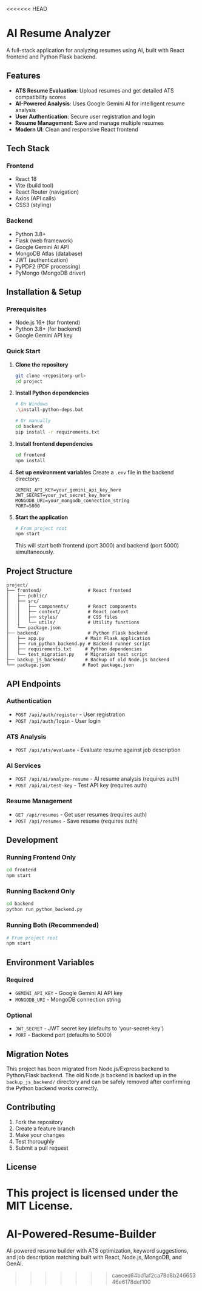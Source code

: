 <<<<<<< HEAD
# AI Resume Analyzer

A full-stack application for analyzing resumes using AI, built with React frontend and Python Flask backend.

## Features

- **ATS Resume Evaluation**: Upload resumes and get detailed ATS compatibility scores
- **AI-Powered Analysis**: Uses Google Gemini AI for intelligent resume analysis
- **User Authentication**: Secure user registration and login
- **Resume Management**: Save and manage multiple resumes
- **Modern UI**: Clean and responsive React frontend

## Tech Stack

### Frontend
- React 18
- Vite (build tool)
- React Router (navigation)
- Axios (API calls)
- CSS3 (styling)

### Backend
- Python 3.8+
- Flask (web framework)
- Google Gemini AI API
- MongoDB Atlas (database)
- JWT (authentication)
- PyPDF2 (PDF processing)
- PyMongo (MongoDB driver)

## Installation & Setup

### Prerequisites
- Node.js 16+ (for frontend)
- Python 3.8+ (for backend)
- Google Gemini API key

### Quick Start

1. **Clone the repository**
   ```bash
   git clone <repository-url>
   cd project
   ```

2. **Install Python dependencies**
   ```bash
   # On Windows
   .\install-python-deps.bat
   
   # Or manually
   cd backend
   pip install -r requirements.txt
   ```

3. **Install frontend dependencies**
   ```bash
   cd frontend
   npm install
   ```

4. **Set up environment variables**
   Create a `.env` file in the backend directory:
   ```env
   GEMINI_API_KEY=your_gemini_api_key_here
   JWT_SECRET=your_jwt_secret_key_here
   MONGODB_URI=your_mongodb_connection_string
   PORT=5000
   ```

5. **Start the application**
   ```bash
   # From project root
   npm start
   ```
   
   This will start both frontend (port 3000) and backend (port 5000) simultaneously.

## Project Structure

```
project/
├── frontend/                 # React frontend
│   ├── public/
│   ├── src/
│   │   ├── components/       # React components
│   │   ├── context/          # React context
│   │   ├── styles/           # CSS files
│   │   └── utils/            # Utility functions
│   └── package.json
├── backend/                  # Python Flask backend
│   ├── app.py               # Main Flask application
│   ├── run_python_backend.py # Backend runner script
│   ├── requirements.txt     # Python dependencies
│   └── test_migration.py    # Migration test script
├── backup_js_backend/       # Backup of old Node.js backend
└── package.json            # Root package.json
```

## API Endpoints

### Authentication
- `POST /api/auth/register` - User registration
- `POST /api/auth/login` - User login

### ATS Analysis
- `POST /api/ats/evaluate` - Evaluate resume against job description

### AI Services
- `POST /api/ai/analyze-resume` - AI resume analysis (requires auth)
- `POST /api/ai/test-key` - Test API key (requires auth)

### Resume Management
- `GET /api/resumes` - Get user resumes (requires auth)
- `POST /api/resumes` - Save resume (requires auth)

## Development

### Running Frontend Only
```bash
cd frontend
npm start
```

### Running Backend Only
```bash
cd backend
python run_python_backend.py
```

### Running Both (Recommended)
```bash
# From project root
npm start
```

## Environment Variables

### Required
- `GEMINI_API_KEY` - Google Gemini AI API key
- `MONGODB_URI` - MongoDB connection string

### Optional
- `JWT_SECRET` - JWT secret key (defaults to 'your-secret-key')
- `PORT` - Backend port (defaults to 5000)

## Migration Notes

This project has been migrated from Node.js/Express backend to Python/Flask backend. The old Node.js backend is backed up in the `backup_js_backend/` directory and can be safely removed after confirming the Python backend works correctly.

## Contributing

1. Fork the repository
2. Create a feature branch
3. Make your changes
4. Test thoroughly
5. Submit a pull request

## License

This project is licensed under the MIT License.
=======
# AI-Powered-Resume-Builder
AI-powered resume builder with ATS optimization, keyword suggestions, and job description matching built with React, Node.js, MongoDB, and GenAI. 
>>>>>>> caeced64bd1af2ca78d8b24665346e6178def100
